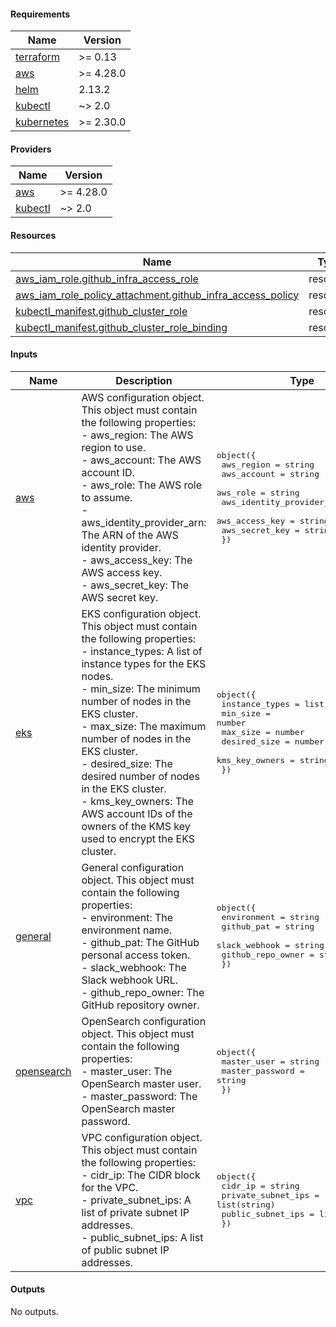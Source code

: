 <!-- BEGIN_AUTOMATED_TF_DOCS_BLOCK -->
#### Requirements

| Name | Version |
|------|---------|
| <a name="requirement_terraform"></a> [terraform](#requirement\_terraform) | >= 0.13 |
| <a name="requirement_aws"></a> [aws](#requirement\_aws) | >= 4.28.0 |
| <a name="requirement_helm"></a> [helm](#requirement\_helm) | 2.13.2 |
| <a name="requirement_kubectl"></a> [kubectl](#requirement\_kubectl) | ~> 2.0 |
| <a name="requirement_kubernetes"></a> [kubernetes](#requirement\_kubernetes) | >= 2.30.0 |
#### Providers

| Name | Version |
|------|---------|
| <a name="provider_aws"></a> [aws](#provider\_aws) | >= 4.28.0 |
| <a name="provider_kubectl"></a> [kubectl](#provider\_kubectl) | ~> 2.0 |
#### Resources

| Name | Type |
|------|------|
| [aws_iam_role.github_infra_access_role](https://registry.terraform.io/providers/hashicorp/aws/latest/docs/resources/iam_role) | resource |
| [aws_iam_role_policy_attachment.github_infra_access_policy](https://registry.terraform.io/providers/hashicorp/aws/latest/docs/resources/iam_role_policy_attachment) | resource |
| [kubectl_manifest.github_cluster_role](https://registry.terraform.io/providers/alekc/kubectl/latest/docs/resources/manifest) | resource |
| [kubectl_manifest.github_cluster_role_binding](https://registry.terraform.io/providers/alekc/kubectl/latest/docs/resources/manifest) | resource |
#### Inputs

| Name | Description | Type | Default | Required |
|------|-------------|------|---------|:--------:|
| <a name="input_aws"></a> [aws](#input\_aws) | AWS configuration object. This object must contain the following properties:<br>  - aws\_region: The AWS region to use.<br>  - aws\_account: The AWS account ID.<br>  - aws\_role: The AWS role to assume.<br>  - aws\_identity\_provider\_arn: The ARN of the AWS identity provider.<br>  - aws\_access\_key: The AWS access key.<br>  - aws\_secret\_key: The AWS secret key. | <pre>object({<br>    aws_region                = string<br>    aws_account               = string<br>    aws_role                  = string<br>    aws_identity_provider_arn = string<br>    aws_access_key            = string<br>    aws_secret_key            = string<br>  })</pre> | n/a | yes |
| <a name="input_eks"></a> [eks](#input\_eks) | EKS configuration object. This object must contain the following properties:<br>  - instance\_types: A list of instance types for the EKS nodes.<br>  - min\_size: The minimum number of nodes in the EKS cluster.<br>  - max\_size: The maximum number of nodes in the EKS cluster.<br>  - desired\_size: The desired number of nodes in the EKS cluster.<br>  - kms\_key\_owners: The AWS account IDs of the owners of the KMS key used to encrypt the EKS cluster. | <pre>object({<br>    instance_types = list(string)<br>    min_size       = number<br>    max_size       = number<br>    desired_size   = number<br>    kms_key_owners = string<br>  })</pre> | n/a | yes |
| <a name="input_general"></a> [general](#input\_general) | General configuration object. This object must contain the following properties:<br>  - environment: The environment name.<br>  - github\_pat: The GitHub personal access token.<br>  - slack\_webhook: The Slack webhook URL.<br>  - github\_repo\_owner: The GitHub repository owner. | <pre>object({<br>    environment    = string<br>    github_pat     = string<br>    slack_webhook  = string<br>    github_repo_owner = string<br>  })</pre> | n/a | yes |
| <a name="input_opensearch"></a> [opensearch](#input\_opensearch) | OpenSearch configuration object. This object must contain the following properties:<br>  - master\_user: The OpenSearch master user.<br>  - master\_password: The OpenSearch master password. | <pre>object({<br>    master_user     = string<br>    master_password = string<br>  })</pre> | n/a | yes |
| <a name="input_vpc"></a> [vpc](#input\_vpc) | VPC configuration object. This object must contain the following properties:<br>  - cidr\_ip: The CIDR block for the VPC.<br>  - private\_subnet\_ips: A list of private subnet IP addresses.<br>  - public\_subnet\_ips: A list of public subnet IP addresses. | <pre>object({<br>    cidr_ip            = string<br>    private_subnet_ips = list(string)<br>    public_subnet_ips  = list(string)<br>  })</pre> | n/a | yes |
#### Outputs

No outputs.
<!-- END_AUTOMATED_TF_DOCS_BLOCK -->
